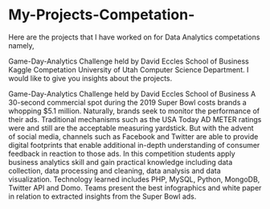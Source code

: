 # My-Projects-Competation-
Here are the projects that I have worked on for Data Analytics competations namely,

Game-Day-Analytics Challenge held by David Eccles School of Business
Kaggle Competation
University of Utah Computer Science Department.
I would like to give you insights about the projects.

Game-Day-Analytics Challenge held by David Eccles School of Business
A 30-second commercial spot during the 2019 Super Bowl costs brands a whopping $5.1 million. Naturally, brands seek to monitor the performance of their ads. Traditional mechanisms such as the USA Today AD METER ratings were and still are the acceptable measuring yardstick. But with the advent of social media, channels such as Facebook and Twitter are able to provide digital footprints that enable additional in-depth understanding of consumer feedback in reaction to those ads. In this competition students apply business analytics skill and gain practical knowledge including data collection, data processing and cleaning, data analysis and data visualization. Technology learned includes PHP, MySQL, Python, MongoDB, Twitter API and Domo. Teams present the best infographics and white paper in relation to extracted insights from the Super Bowl ads.


